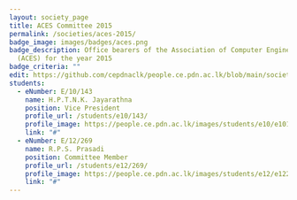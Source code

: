 ```yaml
---
layout: society_page
title: ACES Committee 2015
permalink: /societies/aces-2015/
badge_image: images/badges/aces.png
badge_description: Office bearers of the Association of Computer Engineering Students
  (ACES) for the year 2015
badge_criteria: ""
edit: https://github.com/cepdnaclk/people.ce.pdn.ac.lk/blob/main/societies/aces-2015
students:
  - eNumber: E/10/143
    name: H.P.T.N.K. Jayarathna
    position: Vice President
    profile_url: /students/e10/143/
    profile_image: https://people.ce.pdn.ac.lk/images/students/e10/e10143.jpg
    link: "#"
  - eNumber: E/12/269
    name: R.P.S. Prasadi
    position: Committee Member
    profile_url: /students/e12/269/
    profile_image: https://people.ce.pdn.ac.lk/images/students/e12/e12269.jpg
    link: "#"
---
```

